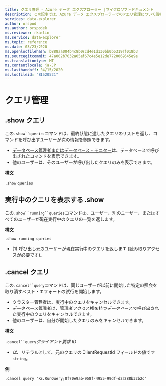 ```yaml
---
title: クエリ管理 - Azure データ エクスプローラー |マイクロソフトドキュメント
description: この記事では、Azure データ エクスプローラーでのクエリ管理について説明します。
services: data-explorer
author: orspod
ms.author: orspodek
ms.reviewer: rkarlin
ms.service: data-explorer
ms.topic: reference
ms.date: 03/23/2020
ms.openlocfilehash: b888aa004b4c8b02cd4e1d130bb0b5319af018b3
ms.sourcegitcommit: 47a002b7032a05ef67c4e5e12de7720062645e9e
ms.translationtype: MT
ms.contentlocale: ja-JP
ms.lasthandoff: 04/15/2020
ms.locfileid: "81520521"
---
```

# <a name="queries-management"></a>クエリ管理

## <a name="show-queries"></a>.show クエリ

この`.show``queries`コマンドは、最終状態に達したクエリのリストを返し、コマンドを呼び出すユーザーが次の情報を参照できます。


* [データベース管理者またはデータベース・モニター](../management/access-control/role-based-authorization.md)は、データベースで呼び出されたコマンドを表示できます。
* 他のユーザーは、そのユーザーが呼び出したクエリのみを表示できます。

**構文**

`.show` `queries`

## <a name="show-running-queries"></a>実行中のクエリを表示する .show

この`.show``running``queries`コマンドは、ユーザー、別のユーザー、またはすべてのユーザーが現在実行中のクエリの一覧を返します。

**構文**

```kusto
.show running queries
```

* (1) 呼び出し元のユーザーが現在実行中のクエリを返します (読み取りアクセスが必要です)。

## <a name="cancel-query"></a>.cancel クエリ

この`.cancel``query`コマンドは、同じユーザーが以前に開始した特定の照会を取り消すベスト・エフォートの試行を開始します。

* クラスター管理者は、実行中のクエリをキャンセルできます。
* データベース管理者は、管理者アクセス権を持つデータベースで呼び出された実行中のクエリをキャンセルできます。
* 他のユーザーは、自分が開始したクエリのみをキャンセルできます。 

**構文**

`.cancel``query`*クライアント要求 ID*

* *は*、リテラルとして、元のクエリの ClientRequestId フィールドの値です`string`。

**例**

```kusto
.cancel query "KE.RunQuery;8f70e9ab-958f-4955-99df-d2a288b32b2c"
```

